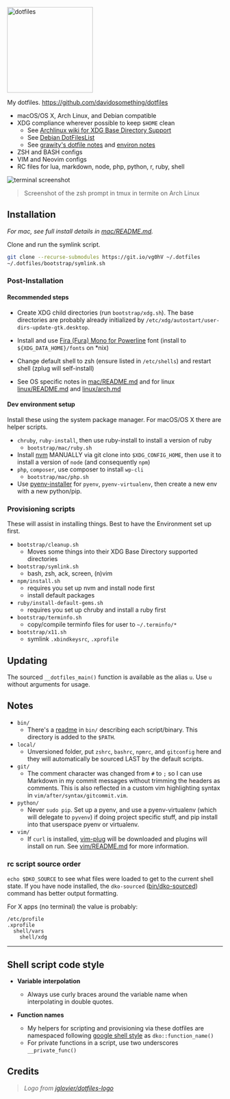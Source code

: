<img alt="dotfiles" width="200" src="https://cdn.rawgit.com/davidosomething/dotfiles/master/meta/dotfiles-logo.png">

My dotfiles. <https://github.com/davidosomething/dotfiles>

- macOS/OS X, Arch Linux, and Debian compatible
- XDG compliance wherever possible to keep `$HOME` clean
    - See [Archlinux wiki for XDG Base Directory Support]
    - See [Debian DotFilesList]
    - See [grawity's dotfile notes] and [environ notes]
- ZSH and BASH configs
- VIM and Neovim configs
- RC files for lua, markdown, node, php, python, r, ruby, shell

![terminal screenshot][screenshot]
> Screenshot of the zsh prompt in tmux in termite on Arch Linux

## Installation

_For mac, see full install details in [mac/README.md](mac/README.md)._

Clone and run the symlink script.

```bash
git clone --recurse-submodules https://git.io/vg0hV ~/.dotfiles
~/.dotfiles/bootstrap/symlink.sh
```

### Post-Installation

#### Recommended steps

- Create XDG child directories (run `bootstrap/xdg.sh`). The base directories
  are probably already initialized by
  `/etc/xdg/autostart/user-dirs-update-gtk.desktop`.

- Install and use [Fira (Fura) Mono for Powerline] font (install
  to `${XDG_DATA_HOME}/fonts` on \*nix)

- Change default shell to zsh (ensure listed in `/etc/shells`) and
  restart shell (zplug will self-install)

- See OS specific notes in [mac/README.md](mac/README.md) and for linux
  [linux/README.md](linux/README.md) and [linux/arch.md](linux/arch.md)

#### Dev environment setup

Install these using the system package manager. For macOS/OS X there are helper
scripts.

- `chruby`, `ruby-install`, then use ruby-install to install a version of ruby
    - `bootstrap/mac/ruby.sh`
- Install [nvm](https://github.com/creationix/nvm) MANUALLY via git clone into
  `$XDG_CONFIG_HOME`, then use it to install a version of `node` (and
  consequently `npm`)
- `php`, `composer`, use composer to install `wp-cli`
    - `bootstrap/mac/php.sh`
- Use [pyenv-installer] for `pyenv`, `pyenv-virtualenv`, then create a new env
  with a new python/pip.

### Provisioning scripts

These will assist in installing things. Best to have the Environment set up
first.

- `bootstrap/cleanup.sh`
    - Moves some things into their XDG Base Directory supported directories
- `bootstrap/symlink.sh`
    - bash, zsh, ack, screen, (n)vim
- `npm/install.sh`
    - requires you set up nvm and install node first
    - install default packages
- `ruby/install-default-gems.sh`
    - requires you set up chruby and install a ruby first
- `bootstrap/terminfo.sh`
    - copy/compile terminfo files for user to `~/.terminfo/*`
- `bootstrap/x11.sh`
    - symlink `.xbindkeysrc`, `.xprofile`

## Updating

The sourced `__dotfiles_main()` function is available as the alias `u`.
Use `u` without arguments for usage.

## Notes

- `bin/`
    - There's a [readme](bin/README.md) in `bin/` describing each
      script/binary. This directory is added to the `$PATH`.
- `local/`
    - Unversioned folder, put `zshrc`, `bashrc`, `npmrc`, and `gitconfig` here
      and they will automatically be sourced LAST by the default scripts.
- `git/`
    - The comment character was changed from `#` to `;` so I can use Markdown
      in my commit messages without trimming the headers as comments. This is
      also reflected in a custom vim highlighting syntax in
      `vim/after/syntax/gitcommit.vim`.
- `python/`
    - Never `sudo pip`. Set up a pyenv, and use a pyenv-virtualenv (which will
      delegate to `pyvenv`) if doing project specific stuff, and pip install
      into that userspace pyenv or virtualenv.
- `vim/`
    - If `curl` is installed, [vim-plug](https://github.com/junegunn/vim-plug)
      will be downloaded and plugins will install on run. See
      [vim/README.md](vim/README.md) for more information.

### rc script source order

`echo $DKO_SOURCE` to see what files were loaded to get to the current shell
state. If you have node installed, the `dko-sourced`
([bin/dko-sourced](bin/dko-sourced)) command has better output formatting.

For X apps (no terminal) the value is probably:

    /etc/profile
    .xprofile
      shell/vars
        shell/xdg

---

## Shell script code style

- **Variable interpolation**  
    - Always use curly braces around the variable name when interpolating in
      double quotes.

- **Function names**  
    - My helpers for scripting and provisioning via these dotfiles are namespaced
      following [google shell style] as `dko::function_name()`
    - For private functions in a script, use two underscores `__private_func()`


## Credits

> _Logo from [jglovier/dotfiles-logo]_

[screenshot]: https://cdn.rawgit.com/davidosomething/dotfiles/2016-02-22/meta/terminal.png
[Archlinux wiki for XDG Base Directory Support]: https://wiki.archlinux.org/index.php/XDG_Base_Directory_support
[grawity's dotfile notes]: https://github.com/grawity/dotfiles/blob/master/.dotfiles.notes
[environ notes]: https://github.com/grawity/dotfiles/blob/master/.environ.notes
[Debian DotFilesList]: https://wiki.debian.org/DotFilesList
[Fira (Fura) Mono for Powerline]: https://github.com/powerline/fonts
[pyenv-installer]: https://github.com/yyuu/pyenv-installer
[jglovier/dotfiles-logo]: https://github.com/jglovier/dotfiles-logo
[google shell style]: https://google.github.io/styleguide/shell.xml

